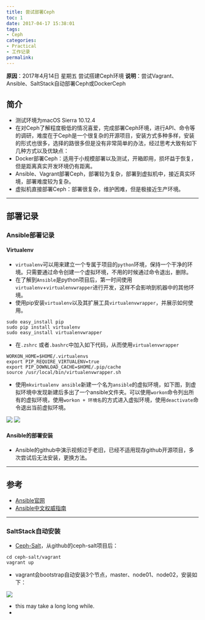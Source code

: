 ```yaml
---
title: 尝试部署Ceph
toc: 1
date: 2017-04-17 15:38:01
tags:
- Ceph
categories:
- Practical
- 工作记录
permalink:
---
```

**原因**：2017年4月14日 星期五 尝试搭建Ceph环境
**说明**：尝试Vagrant、Ansible、SaltStack自动部署Ceph或DockerCeph

<!-- more -->

## 简介
- 测试环境为macOS Sierra 10.12.4
- 在对Ceph了解程度极低的情况喜爱，完成部署Ceph环境，进行API、命令等的调研，难度在于Ceph是一个很复杂的开源项目，安装方式多种多样，安装的形式也很多，选择的路很多但是没有非常简单的办法，经过思考大致有如下几种方式以及优缺点：
- Docker部署Ceph：适用于小规模部署以及测试，开箱即用，损坏益于恢复，但是距离真实开发环境仍有距离。
- Ansible、Vagrant部署Ceph，部署较为复杂，部署到虚拟机中，接近真实环境，部署难度较为复杂。
- 虚拟机直接部署Ceph：部署很复杂，维护困难，但是极接近生产环境。

---

## 部署记录
### Ansible部署记录
#### Virtualenv
- `virtualenv`可以用来建立一个专属于项目的`python`环境，保持一个干净的环境。只需要通过命令创建一个虚拟环境，不用的时候通过命令退出，删除。
- 在了解到`Ansible`是python项目后，第一时间使用`virtualenv`+`virtualenvwrapper`进行开发，这样不会影响到机器中的其他环境。
- 使用pip安装`virtualenv`以及其扩展工具`virtualenvwrapper`，并展示如何使用。
```
sudo easy_install pip
sudo pip install virtualenv
sudo easy_install virtualenvwrapper
```

- 在`.zshrc` 或者`.bashrc`中加入如下代码，从而使用`virtualenvwrapper`

```
WORKON_HOME=$HOME/.virtualenvs
export PIP_REQUIRE_VIRTUALENV=true
export PIP_DOWNLOAD_CACHE=$HOME/.pip/cache
source /usr/local/bin/virtualenvwrapper.sh
```

- 使用`mkvirtualenv ansible`新建一个名为`ansible`的虚拟环境，如下图，到虚拟环境中发现新建后多出了一个ansible文件夹。可以使用`workon`命令列出所有的虚拟环境，使用`workon + 环境名`的方式进入虚拟环境，使用`deactivate`命令退出当前虚拟环境。

![](http://okj8snz5g.bkt.clouddn.com/blog/Screen%20Shot%202017-04-17%20at%2015.54.05.png)
![](http://okj8snz5g.bkt.clouddn.com/blog/Screen%20Shot%202017-04-17%20at%2015.54.37.png)

#### Ansible的部署安装
- Ansible的github中演示视频过于老旧，已经不适用现存github开源项目，多次尝试后无法安装，更换方法。

---

## 参考
- [Ansible官网](https://www.ansible.com)
- [Ansible中文权威指南](http://www.ansible.com.cn/index.html)

---

### SaltStack自动安装
- [Ceph-Salt](https://github.com/komljen/ceph-salt)，从github的ceph-salt项目后：

```
cd ceph-salt/vagrant
vagrant up
```
- vagrant会bootstrap自动安装3个节点，master、node01、node02，安装如下：

![](http://okj8snz5g.bkt.clouddn.com/blog/Jietu20170418-102922.jpg)

- this may take a long long while.
- 

